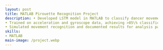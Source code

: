 ```yaml
---
layout: post
title: MATLAB Pirouette Recognition Project
description: • Developed LSTM model in MATLAB to classify dancer movements using IMU time-series data
• Trained on acceleration and gyroscope data, achieving >85\% classification accuracy
• Simulated movement recognition and documented results for analysis paper
skills: 
- MATLAB
main-image: /project.webp 
---
```

